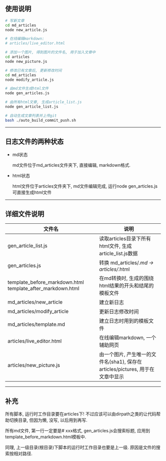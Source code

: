 ## 使用说明

```bash
# 写新文章
cd md_articles
node new_article.js

# 在线编辑markdown:
# articles/live_editor.html

# 添加一个图片, 得到图片的文件名, 用于加入文章中
cd articles
node new_picture.js

# 修改已有文章后, 更新修改时间
cd md_articles
node modify_article.js

# 由md文件生成html文件
node gen_articles.js

# 由所有html文章, 生成article_list.js
node gen_article_list.js

# 自动生成文章列表并上传git
bash ./auto_build_commit_push.sh
```

---

## 日志文件的两种状态

*   md状态

    md文件位于md_articles文件夹下, 直接编辑, markdown格式.
	
*   html状态

    html文件位于articles文件夹下, md文件编辑完成, 运行node gen_articles.js可直接生成html文件
	
---

## 详细文件说明

|文件名| 说明|
|---|---|
|gen_article_list.js|  读取articles目录下所有html文件, 生成article_list.js数据|
|gen_articles.js| 转换 md_articles/*.md -> articles/*.html|
|template_before_markdown.html template_after_markdown.html| 在md转换时, 生成的围绕html结果的开头和结尾的模板文件|
|md_articles/new_article| 建立新日志|
|md_articles/modify_article| 更新日志修改时间|
|md_articles/template.md| 建立日志时用到的模板文件|
|articles/live_editor.html| 在线编辑markdown, 一个辅助网页|
|articles/new_picture.js| 由一个图片, 产生唯一的文件名(sha1), 保存在articles/pictures, 用于在文章中显示|

---

## 补充

所有脚本, 运行时工作目录要在articles下!  不过应该可以由dirpath之类的让代码帮助切换目录, 但因为懒, 没写, 以后用到再写.

所有md文件, 第一行一定要是# xxx格式, gen_articles.js会搜索标题, 应用到template_before_markdown.html模板中.

同理, 上一级目录(根目录)下脚本的运行时工作目录也要是上一级. 原因是文件的搜索按相对路径.


